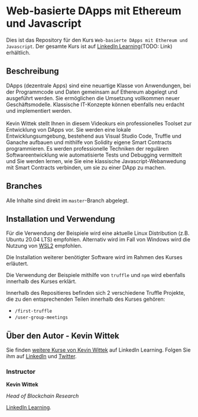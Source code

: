 # Web-basierte DApps mit Ethereum und Javascript
Dies ist das Repository für den Kurs `Web-basierte DApps mit Ethereum und Javascript`. Der gesamte Kurs ist auf [LinkedIn Learning](https://www.linkedin.com/learning/todo)(TODO: Link) erhältlich.

## Beschreibung
DApps (dezentrale Apps) sind eine neuartige Klasse von Anwendungen, bei der Programmcode und Daten gemeinsam auf Ethereum abgelegt und ausgeführt werden. Sie ermöglichen die Umsetzung vollkommen neuer Geschäftsmodelle. Klassische IT-Konzepte können ebenfalls neu erdacht und implementiert werden. <br><br>
Kevin Wittek stellt Ihnen in diesem Videokurs ein professionelles Toolset zur Entwicklung von DApps vor. Sie werden eine lokale Entwicklungsumgebung, bestehend aus Visual Studio Code, Truffle und Ganache aufbauen und mithilfe von Solidity eigene Smart Contracts programmieren. Es werden professionelle Techniken der regulären Softwareentwicklung wie automatisierte Tests und Debugging vermittelt und Sie werden lernen, wie Sie eine klassische Javascript-Webanwedung mit Smart Contracts verbinden, um sie zu einer DApp zu machen.

## Branches
Alle Inhalte sind direkt im `master`-Branch abgelegt.

## Installation und Verwendung
Für die Verwendung der Beispiele wird eine aktuelle Linux Distribution (z.B. Ubuntu 20.04 LTS) empfohlen. 
Alternativ wird im Fall von Windows wird die Nutzung von [WSL2](https://docs.microsoft.com/de-de/windows/wsl/install-win10) empfohlen.

Die Installation weiterer benötigter Software wird im Rahmen des Kurses erläutert.

Die Verwendung der Beispiele mithilfe von `truffle` und `npm` wird ebenfalls innerhalb des Kurses erklärt.

Innerhalb des Repositieres befinden sich 2 verschiedene Truffle Projekte, die zu den entsprechenden Teilen innerhalb des Kurses gehören: 
*  `/first-truffle`
*  `/user-group-meetings`

## Über den Autor - Kevin Wittek
Sie finden [weitere Kurse von Kevin Wittek](https://www.linkedin.com/learning/instructors/kevin-wittek) auf LinkedIn Learning. Folgen Sie ihm auf [LinkedIn](https://www.linkedin.com/in/kevin-wittek?trk=lil_instructor) und [Twitter](https://twitter.com/kiview). 

### Instructor

**Kevin Wittek**

_Head of Blockchain Research_

[LinkedIn Learning](https://www.linkedin.com/learning/instructors/kevin-wittek).
